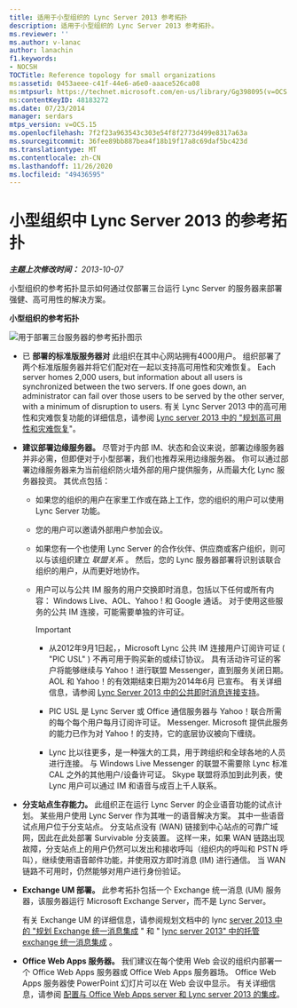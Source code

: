 ```yaml
---
title: 适用于小型组织的 Lync Server 2013 参考拓扑
description: 适用于小型组织的 Lync Server 2013 参考拓扑。
ms.reviewer: ''
ms.author: v-lanac
author: lanachin
f1.keywords:
- NOCSH
TOCTitle: Reference topology for small organizations
ms:assetid: 0453aeee-c41f-44e6-a6e0-aaace526ca08
ms:mtpsurl: https://technet.microsoft.com/en-us/library/Gg398095(v=OCS.15)
ms:contentKeyID: 48183272
ms.date: 07/23/2014
manager: serdars
mtps_version: v=OCS.15
ms.openlocfilehash: 7f2f23a963543c303e54f8f2773d499e8317a63a
ms.sourcegitcommit: 36fee89bb887bea4f18b19f17a8c69daf5bc423d
ms.translationtype: MT
ms.contentlocale: zh-CN
ms.lasthandoff: 11/26/2020
ms.locfileid: "49436595"
---
```

# <a name="reference-topology-for-lync-server-2013-in-small-organizations"></a>小型组织中 Lync Server 2013 的参考拓扑

<div data-xmlns="http://www.w3.org/1999/xhtml">

<div class="topic" data-xmlns="http://www.w3.org/1999/xhtml" data-msxsl="urn:schemas-microsoft-com:xslt" data-cs="https://msdn.microsoft.com/">

<div data-asp="https://msdn2.microsoft.com/asp">



</div>

<div id="mainSection">

<div id="mainBody">

<span> </span>

_**主题上次修改时间：** 2013-10-07_

小型组织的参考拓扑显示如何通过仅部署三台运行 Lync Server 的服务器来部署强健、高可用性的解决方案。

**小型组织的参考拓扑**

![用于部署三台服务器的参考拓扑图示](images/Gg398095.25196d0d-dd07-451b-83ba-94c0ddf59030(OCS.15).jpg "用于部署三台服务器的参考拓扑图示")

  - 已 **部署的标准版服务器对**   此组织在其中心网站拥有4000用户。 组织部署了两个标准版服务器并将它们配对在一起以支持高可用性和灾难恢复。 Each server homes 2,000 users, but information about all users is synchronized between the two servers. If one goes down, an administrator can fail over those users to be served by the other server, with a minimum of disruption to users. 有关 Lync Server 2013 中的高可用性和灾难恢复功能的详细信息，请参阅 [Lync server 2013 中的 "规划高可用性和灾难恢复](lync-server-2013-planning-for-high-availability-and-disaster-recovery.md)"。

  - **建议部署边缘服务器。**   尽管对于内部 IM、状态和会议来说，部署边缘服务器并非必需，但即便对于小型部署，我们也推荐采用边缘服务器。 你可以通过部署边缘服务器来为当前组织防火墙外部的用户提供服务，从而最大化 Lync 服务器投资。 其优点包括：
    
      - 如果您的组织的用户在家里工作或在路上工作，您的组织的用户可以使用 Lync Server 功能。
    
      - 您的用户可以邀请外部用户参加会议。
    
      - 如果您有一个也使用 Lync Server 的合作伙伴、供应商或客户组织，则可以与该组织建立 *联盟关系* 。 然后，您的 Lync 服务器部署将识别该联合组织的用户，从而更好地协作。
    
      - 用户可以与公共 IM 服务的用户交换即时消息，包括以下任何或所有内容： Windows Live、AOL、Yahoo \! 和 Google 通话。 对于使用这些服务的公共 IM 连接，可能需要单独的许可证。
        
        <div>
        

        > [!IMPORTANT]  
        > <UL>
        > <LI>
        > <P>从2012年9月1日起，，Microsoft Lync 公共 IM 连接用户订阅许可证 ( "PIC USL" ) 不再可用于购买新的或续订协议。 具有活动许可证的客户将能够继续与 Yahoo！进行联盟 Messenger，直到服务关闭日期。 AOL 和 Yahoo！的有效期结束日期为2014年6月 已宣布。 有关详细信息，请参阅 <A href="lync-server-2013-support-for-public-instant-messenger-connectivity.md">Lync Server 2013 中的公共即时消息连接支持</A>。</P>
        > <LI>
        > <P>PIC USL 是 Lync Server 或 Office 通信服务器与 Yahoo！联合所需的每个每个用户每月订阅许可证。 Messenger. Microsoft 提供此服务的能力已作为对 Yahoo！的支持，它的底层协议被向下缠绕。</P>
        > <LI>
        > <P>Lync 比以往更多，是一种强大的工具，用于跨组织和全球各地的人员进行连接。 与 Windows Live Messenger 的联盟不需要除 Lync 标准 CAL 之外的其他用户/设备许可证。 Skype 联盟将添加到此列表，使 Lync 用户可以通过 IM 和语音与成百上千人联系。</P></LI></UL>

        
        </div>

  - **分支站点生存能力。**   此组织正在运行 Lync Server 的企业语音功能的试点计划。 某些用户使用 Lync Server 作为其唯一的语音解决方案。 其中一些语音试点用户位于分支站点。 分支站点没有 (WAN) 链接到中心站点的可靠广域网，因此在此处部署 Survivable 分支装置。 这样一来，如果 WAN 链路出现故障，分支站点上的用户仍然可以发出和接收呼叫（组织内的呼叫和 PSTN 呼叫），继续使用语音邮件功能，并使用双方即时消息 (IM) 进行通信。 当 WAN 链路不可用时，仍然能够对用户进行身份验证。

  - **Exchange UM 部署。** 此参考拓扑包括一个 Exchange 统一消息 (UM) 服务器，该服务器运行 Microsoft Exchange Server，而不是 Lync Server。
    
    有关 Exchange UM 的详细信息，请参阅规划文档中的 lync [server 2013 中的 "规划 Exchange 统一消息集成](lync-server-2013-planning-for-exchange-unified-messaging-integration.md) " 和 " [lync server 2013" 中的托管 exchange 统一消息集成](lync-server-2013-hosted-exchange-unified-messaging-integration.md) 。

  - **Office Web Apps 服务器。** 我们建议在每个使用 Web 会议的组织内部署一个 Office Web Apps 服务器或 Office Web Apps 服务器场。 Office Web Apps 服务器使 PowerPoint 幻灯片可以在 Web 会议中显示。 有关详细信息，请参阅 [配置与 Office Web Apps server 和 Lync server 2013 的集成](lync-server-2013-enabling-office-web-apps-server-and-lync-server-2013.md)。

</div>

<span> </span>

</div>

</div>

</div>

